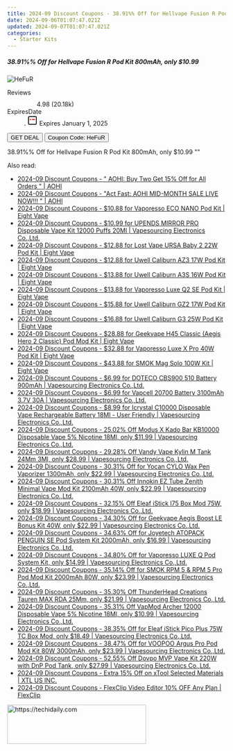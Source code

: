 ```yaml
---
title: 2024-09 Discount Coupons - 38.91%% Off for Hellvape Fusion R Pod Kit 800mAh, only $10.99 | Vapesourcing Electronics Co.,Ltd.
date: 2024-09-06T01:07:47.021Z
updated: 2024-09-07T01:07:47.021Z
categories:
  - Starter Kits
---
```



<div class="max-w-4xl mx-auto grid grid-cols-1 lg:max-w-5xl lg:gap-x-20 lg:grid-cols-2">
  <div class="relative p-3 col-start-1 row-start-1 flex flex-col-reverse rounded-lg bg-gradient-to-t from-black/75 via-black/0 sm:bg-none sm:row-start-2 sm:p-0 lg:row-start-1">
    <h5 class="mt-1 text-lg font-semibold text-white sm:text-slate-900 md:text-2xl dark:sm:text-white">38.91%% Off for Hellvape Fusion R Pod Kit 800mAh, only $10.99</h5>
  </div>
  
  <div class="col-start-1 col-end-3 row-start-1 grid gap-4 sm:mb-6 sm:grid-cols-4 lg:col-start-2 lg:row-span-6 lg:row-end-6 lg:mb-0 lg:gap-6">
      <img src="&quot;https://static.shareasale.com/image/90958/deal/HellvapeFusionRPodKit800mAh.png&quot;" onClick="javascript:window.open(decodeURIComponent('%22https%3A%2F%2Fwww.shareasale.com%2Fu.cfm%3Fd%3D1027339%26m%3D90958%26u%3D4338022%22'), '_blank');void(0);" alt="HeFuR" class="h-60 w-full rounded-lg object-cover sm:col-span-2 sm:h-52 lg:col-span-full" loading="lazy" />
    
  </div>
  <dl class="row-start-2 mt-4 flex items-center text-xs font-medium sm:row-start-3 sm:mt-1 md:mt-2.5 lg:row-start-2">
    <dt class="sr-only">Reviews</dt>
    <dd class="flex items-center text-indigo-600 dark:text-indigo-400">
      <svg width="24" height="24" fill="none" aria-hidden="true" class="mr-1 stroke-current dark:stroke-indigo-500">
        <path d="m12 5 2 5h5l-4 4 2.103 5L12 16l-5.103 3L9 14l-4-4h5l2-5Z" stroke-width="2" stroke-linecap="round" stroke-linejoin="round" />
      </svg>
      <span>4.98 <span class="font-normal text-slate-400">(20.18k)</span></span>
    </dd>
    <dt class="sr-only">ExpiresDate</dt>
    <dd class="flex items-center">
      <svg width="2" height="2" aria-hidden="true" fill="currentColor" class="mx-3 text-slate-300">
        <circle cx="1" cy="1" r="1" />
      </svg>
      <svg width="24" height="24" viewBox="0 0 24 24" fill="none" stroke="currentColor" stroke-width="2">
        <rect x="3" y="3" width="18" height="18" rx="2" fill="#fff" />
        <path d="M6 10L18 10" stroke="red" stroke-width="2" fill="none" />
        <path d="M10 6L10 18" stroke="#fff" stroke-width="2" fill="none" />
      </svg>
      Expires January 1, 2025    </dd>
  </dl>
  <div class="col-start-1 row-start-3 mt-4 self-center sm:col-start-2 sm:row-span-2 sm:row-start-2 sm:mt-0 lg:col-start-1 lg:row-start-3 lg:row-end-4 lg:mt-6">
    <button type="button" onClick="javascript:window.open(decodeURIComponent('%22https%3A%2F%2Fwww.shareasale.com%2Fu.cfm%3Fd%3D1027339%26m%3D90958%26u%3D4338022%22'), '_blank');void(0);" class="rounded-lg bg-red-600 px-3 py-2 text-sm font-medium leading-6 text-white">GET DEAL</button>
    <button type="button" onClick="javascript:window.open(decodeURIComponent('%22https%3A%2F%2Fwww.shareasale.com%2Fu.cfm%3Fd%3D1027339%26m%3D90958%26u%3D4338022%22'), '_blank');void(0);" class="border-dashed border-2 border-indigo-600 bg-green-100 text-sm leading-6 font-medium py-2 px-3 rounded-lg">Coupon Code: HeFuR</button>
  </div>
  <p class="col-start-1 mt-4 text-sm leading-6 sm:col-span-2 lg:col-span-1 lg:row-start-4 lg:mt-6 dark:text-slate-400">
    38.91%% Off for Hellvape Fusion R Pod Kit 800mAh, only $10.99 
""  </p>
</div>
<span class="atpl-alsoreadstyle">Also read:</span>
<div><ul>
<li><a href="https://coupons.techidaily.com/coupon-1089766-share-127380-sale/"><u>2024-09 Discount Coupons - " AOHI: Buy Two Get 15% Off for All Orders " | AOHI</u></a></li>
<li><a href="https://coupons.techidaily.com/coupon-1089764-share-127380-sale/"><u>2024-09 Discount Coupons - "Act Fast: AOHI MID-MONTH SALE LIVE NOW!!! " | AOHI</u></a></li>
<li><a href="https://coupons.techidaily.com/coupon-1088926-share-59344-sale/"><u>2024-09 Discount Coupons - $10.88 for Vaporesso ECO NANO Pod Kit | Eight Vape</u></a></li>
<li><a href="https://coupons.techidaily.com/coupon-1081518-share-90958-sale/"><u>2024-09 Discount Coupons - $10.99 for UPENDS MIRROR PRO Disposable Vape Kit 12000 Puffs 20Ml | Vapesourcing Electronics Co.,Ltd.</u></a></li>
<li><a href="https://coupons.techidaily.com/coupon-1088925-share-59344-sale/"><u>2024-09 Discount Coupons - $12.88 for Lost Vape URSA Baby 2 22W Pod Kit | Eight Vape</u></a></li>
<li><a href="https://coupons.techidaily.com/coupon-1088927-share-59344-sale/"><u>2024-09 Discount Coupons - $12.88 for Uwell Caliburn AZ3 17W Pod Kit | Eight Vape</u></a></li>
<li><a href="https://coupons.techidaily.com/coupon-1088931-share-59344-sale/"><u>2024-09 Discount Coupons - $13.88 for Uwell Caliburn A3S 16W Pod Kit | Eight Vape</u></a></li>
<li><a href="https://coupons.techidaily.com/coupon-1088919-share-59344-sale/"><u>2024-09 Discount Coupons - $13.88 for Vaporesso Luxe Q2 SE Pod Kit | Eight Vape</u></a></li>
<li><a href="https://coupons.techidaily.com/coupon-1088928-share-59344-sale/"><u>2024-09 Discount Coupons - $15.88 for Uwell Caliburn GZ2 17W Pod Kit | Eight Vape</u></a></li>
<li><a href="https://coupons.techidaily.com/coupon-1088923-share-59344-sale/"><u>2024-09 Discount Coupons - $16.88 for Uwell Caliburn G3 25W Pod Kit | Eight Vape</u></a></li>
<li><a href="https://coupons.techidaily.com/coupon-1088930-share-59344-sale/"><u>2024-09 Discount Coupons - $28.88 for Geekvape H45 Classic (Aegis Hero 2 Classic) Pod Mod Kit | Eight Vape</u></a></li>
<li><a href="https://coupons.techidaily.com/coupon-1088922-share-59344-sale/"><u>2024-09 Discount Coupons - $32.88 for Vaporesso Luxe X Pro 40W Pod Kit | Eight Vape</u></a></li>
<li><a href="https://coupons.techidaily.com/coupon-1088932-share-59344-sale/"><u>2024-09 Discount Coupons - $43.88 for SMOK Mag Solo 100W Kit | Eight Vape</u></a></li>
<li><a href="https://coupons.techidaily.com/coupon-1066698-share-90958-sale/"><u>2024-09 Discount Coupons - $6.99 for DOTECO CBS900 510 Battery 900mAh | Vapesourcing Electronics Co.,Ltd.</u></a></li>
<li><a href="https://coupons.techidaily.com/coupon-1090557-share-90958-sale/"><u>2024-09 Discount Coupons - $6.99 for Vapcell 20700 Battery 3100mAh 3.7V 30A | Vapesourcing Electronics Co.,Ltd.</u></a></li>
<li><a href="https://coupons.techidaily.com/coupon-1089895-share-90958-sale/"><u>2024-09 Discount Coupons - $8.99 for Icrystal C10000 Disposable Vape Rechargeable Battery 18Ml - User Friendly | Vapesourcing Electronics Co.,Ltd.</u></a></li>
<li><a href="https://coupons.techidaily.com/coupon-1078353-share-90958-sale/"><u>2024-09 Discount Coupons - 25.02% Off Modus X Kado Bar KB10000 Disposable Vape 5% Nicotine 18Ml, only $11.99 | Vapesourcing Electronics Co.,Ltd.</u></a></li>
<li><a href="https://coupons.techidaily.com/coupon-1077557-share-90958-sale/"><u>2024-09 Discount Coupons - 29.28% Off Vandy Vape Kylin M Tank 24Mm 3Ml, only $28.99 | Vapesourcing Electronics Co.,Ltd.</u></a></li>
<li><a href="https://coupons.techidaily.com/coupon-1089817-share-90958-sale/"><u>2024-09 Discount Coupons - 30.31% Off for Yocan CYLO Wax Pen Vaporizer 1300mAh, only $22.99 | Vapesourcing Electronics Co.,Ltd.</u></a></li>
<li><a href="https://coupons.techidaily.com/coupon-1071404-share-90958-sale/"><u>2024-09 Discount Coupons - 30.31% Off Innokin EZ Tube Zenith Minimal Vape Mod Kit 2100mAh 40W, only $22.99 | Vapesourcing Electronics Co.,Ltd.</u></a></li>
<li><a href="https://coupons.techidaily.com/coupon-1059850-share-90958-sale/"><u>2024-09 Discount Coupons - 32.15% Off Eleaf iStick I75 Box Mod 75W, only $18.99 | Vapesourcing Electronics Co.,Ltd.</u></a></li>
<li><a href="https://coupons.techidaily.com/coupon-750895-share-90958-sale/"><u>2024-09 Discount Coupons - 34.30% Off for Geekvape Aegis Boost LE Bonus Kit 40W, only $22.99 | Vapesourcing Electronics Co.,Ltd.</u></a></li>
<li><a href="https://coupons.techidaily.com/coupon-672351-share-90958-sale/"><u>2024-09 Discount Coupons - 34.63% Off for Joyetech ATOPACK PENGUIN SE Pod System Kit 2000mAh, only $16.99 | Vapesourcing Electronics Co.,Ltd.</u></a></li>
<li><a href="https://coupons.techidaily.com/coupon-776002-share-90958-sale/"><u>2024-09 Discount Coupons - 34.80% Off for Vaporesso LUXE Q Pod System Kit, only $14.99 | Vapesourcing Electronics Co.,Ltd.</u></a></li>
<li><a href="https://coupons.techidaily.com/coupon-888883-share-90958-sale/"><u>2024-09 Discount Coupons - 35.14% Off for SMOK RPM 5 & RPM 5 Pro Pod Mod Kit 2000mAh 80W, only $23.99 | Vapesourcing Electronics Co.,Ltd.</u></a></li>
<li><a href="https://coupons.techidaily.com/coupon-1064350-share-90958-sale/"><u>2024-09 Discount Coupons - 35.30% Off ThunderHead Creations Tauren MAX RDA 25Mm, only $21.99 | Vapesourcing Electronics Co.,Ltd.</u></a></li>
<li><a href="https://coupons.techidaily.com/coupon-1090525-share-90958-sale/"><u>2024-09 Discount Coupons - 35.31% Off VapMod Archer 12000 Disposable Vape 5% Nicotine 18Ml, only $10.99 | Vapesourcing Electronics Co.,Ltd.</u></a></li>
<li><a href="https://coupons.techidaily.com/coupon-797832-share-90958-sale/"><u>2024-09 Discount Coupons - 38.35% Off for Eleaf iStick Pico Plus 75W TC Box Mod, only $18.49 | Vapesourcing Electronics Co.,Ltd.</u></a></li>
<li><a href="https://coupons.techidaily.com/coupon-724789-share-90958-sale/"><u>2024-09 Discount Coupons - 38.47% Off for VOOPOO Argus Pro Pod Mod Kit 80W 3000mAh, only $23.99 | Vapesourcing Electronics Co.,Ltd.</u></a></li>
<li><a href="https://coupons.techidaily.com/coupon-1076140-share-90958-sale/"><u>2024-09 Discount Coupons - 52.55% Off Dovpo MVP Vape Kit 220W with DnP Pod Tank, only $27.99 | Vapesourcing Electronics Co.,Ltd.</u></a></li>
<li><a href="https://coupons.techidaily.com/coupon-1089468-share-106131-sale/"><u>2024-09 Discount Coupons - Extra 15% Off on xTool Selected Materials | XTL US INC.</u></a></li>
<li><a href="https://coupons.techidaily.com/coupon-874882-share-79751-sale/"><u>2024-09 Discount Coupons - FlexClip Video Editor 10% OFF Any Plan | FlexClip</u></a></li>
</ul></div>

<ins class="adsbygoogle"
      style="display:block"
      data-ad-client="ca-pub-7571918770474297"
      data-ad-slot="8358498916"
      data-ad-format="auto"
      data-full-width-responsive="true"></ins>
<!-- affiliate ads begin -->
<a href="https://bluettius.sjv.io/c/5597632/2139121/17108" target="_top" id="2139121">
  <img src="//a.impactradius-go.com/display-ad/17108-2139121" border="0" alt="https://techidaily.com" width="320" height="90"/>
</a>
<img height="0" width="0" src="https://bluettius.sjv.io/i/5597632/2139121/17108" style="position:absolute;visibility:hidden;" border="0" />
<!-- affiliate ads end -->
